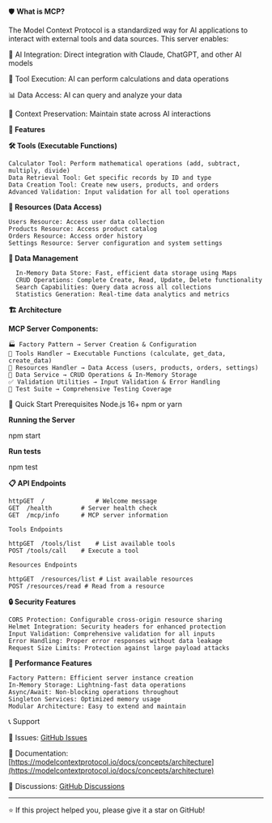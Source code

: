 🛡️ **What is MCP?**

The Model Context Protocol is a standardized way for AI applications to interact with external tools and data sources. This server enables:

🤖 AI Integration: Direct integration with Claude, ChatGPT, and other AI models

🔧 Tool Execution: AI can perform calculations and data operations

📊 Data Access: AI can query and analyze your data

🔄 Context Preservation: Maintain state across AI interactions

**🌟 Features**

**🛠️ Tools (Executable Functions)**

    Calculator Tool: Perform mathematical operations (add, subtract, multiply, divide)
    Data Retrieval Tool: Get specific records by ID and type
    Data Creation Tool: Create new users, products, and orders
    Advanced Validation: Input validation for all tool operations

**📁 Resources (Data Access)**

    Users Resource: Access user data collection
    Products Resource: Access product catalog
    Orders Resource: Access order history
    Settings Resource: Server configuration and system settings

**💾 Data Management**

      In-Memory Data Store: Fast, efficient data storage using Maps
      CRUD Operations: Complete Create, Read, Update, Delete functionality
      Search Capabilities: Query data across all collections
      Statistics Generation: Real-time data analytics and metrics
  
**🏗️ Architecture**

**MCP Server Components:**

    🏭 Factory Pattern → Server Creation & Configuration
    🔧 Tools Handler → Executable Functions (calculate, get_data, create_data)
    📂 Resources Handler → Data Access (users, products, orders, settings)
    💾 Data Service → CRUD Operations & In-Memory Storage
    ✅ Validation Utilities → Input Validation & Error Handling
    🧪 Test Suite → Comprehensive Testing Coverage

🚀 Quick Start
Prerequisites
  Node.js 16+
  npm or yarn
  
**Running the Server**

npm start

**Run tests**

npm test

**📋 API Endpoints**

    httpGET  /              # Welcome message
    GET  /health        # Server health check
    GET  /mcp/info      # MCP server information
    
    Tools Endpoints
    
    httpGET  /tools/list    # List available tools
    POST /tools/call    # Execute a tool
    
    Resources Endpoints
    
    httpGET  /resources/list # List available resources
    POST /resources/read # Read from a resource
    

**🔒 Security Features**

    CORS Protection: Configurable cross-origin resource sharing
    Helmet Integration: Security headers for enhanced protection
    Input Validation: Comprehensive validation for all inputs
    Error Handling: Proper error responses without data leakage
    Request Size Limits: Protection against large payload attacks

**🚀 Performance Features**

    Factory Pattern: Efficient server instance creation
    In-Memory Storage: Lightning-fast data operations
    Async/Await: Non-blocking operations throughout
    Singleton Services: Optimized memory usage
    Modular Architecture: Easy to extend and maintain

📞 Support

📧 Issues: [GitHub Issues](https://github.com/github/github-mcp-server/issues)

📖 Documentation: [https://modelcontextprotocol.io/docs/concepts/architecture](https://modelcontextprotocol.io/docs/concepts/architecture)

💬 Discussions: [GitHub Discussions](https://github.com/orgs/modelcontextprotocol/discussions)


------------

⭐ If this project helped you, please give it a star on GitHub!

